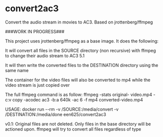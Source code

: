 # convert2ac3
Convert the audio stream in movies to AC3. Based on jrottenberg/ffmpeg


###WORK IN PROGRESS###

This project uses jrottenberg/ffmpeg as a base image.
It does the following:

It will convert all files in the SOURCE directory (non recursive) with ffmpeg to change their audio stream to AC3 5.1

It will then write the converted files to the DESTINATION directory using the same name

The container for the video files will also be converted to mp4 while the video stream is just copied over

The full ffmpeg command is as follow:
ffmpeg -stats original- video.mp4 -c:v copy -acodec ac3 -b:a 640k -ac 6 -f mp4 converted-video.mp4

USAGE:
docker run --rm -v /SOURCE:/media/convert -v /DESTINATION:/media/done een625/convert2ac3

v0.1: Original files are not deleted. Only files in the base directory will be actioned upon. ffmpeg will try to convert all files regardless of type
